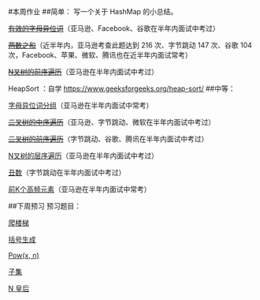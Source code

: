 #本周作业
##简单：
写一个关于 HashMap 的小总结。

[~~有效的字母异位词~~](https://leetcode-cn.com/problems/valid-anagram/)（亚马逊、Facebook、谷歌在半年内面试中考过）

[~~两数之和~~](https://leetcode-cn.com/problems/two-sum/description/)（近半年内，亚马逊考查此题达到 216 次、字节跳动 147 次、谷歌 104 次，Facebook、苹果、微软、腾讯也在近半年内面试常考）

[~~N叉树的前序遍历~~](https://leetcode-cn.com/problems/n-ary-tree-preorder-traversal/)（亚马逊在半年内面试中考过）

HeapSort ：自学 https://www.geeksforgeeks.org/heap-sort/
##中等：

[字母异位词分组](https://leetcode-cn.com/problems/group-anagrams/)（亚马逊在半年内面试中常考）

[~~二叉树的中序遍历~~](https://leetcode-cn.com/problems/binary-tree-inorder-traversal/)（亚马逊、字节跳动、微软在半年内面试中考过）

[~~二叉树的前序遍历~~](https://leetcode-cn.com/problems/binary-tree-preorder-traversal/)（字节跳动、谷歌、腾讯在半年内面试中考过）

[N叉树的层序遍历](https://leetcode-cn.com/problems/n-ary-tree-level-order-traversal/)（亚马逊在半年内面试中考过）

[丑数](https://leetcode-cn.com/problems/chou-shu-lcof/)（字节跳动在半年内面试中考过）

[前K个高频元素](https://leetcode-cn.com/problems/top-k-frequent-elements/)（亚马逊在半年内面试中常考）

##下周预习
预习题目：

[爬楼梯](https://leetcode-cn.com/problems/climbing-stairs/)

[括号生成](https://leetcode-cn.com/problems/generate-parentheses/)

[Pow(x, n)](https://leetcode-cn.com/problems/powx-n/)

[子集](https://leetcode-cn.com/problems/subsets/)

[N 皇后](https://leetcode-cn.com/problems/n-queens/)